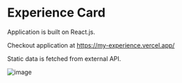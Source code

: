 # Experience Card

Application is built on React.js.

Checkout application at https://my-experience.vercel.app/

Static data is fetched from external API.

![image](https://user-images.githubusercontent.com/107784718/183248110-657de6b2-76e0-49cf-99c7-545ca6ad3127.png)
